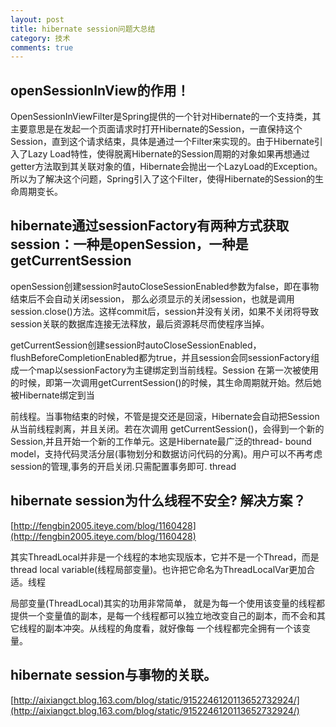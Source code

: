 ```yaml
---
layout: post
title: hibernate session问题大总结
category: 技术
comments: true
---
```


## openSessionInView的作用！

OpenSessionInViewFilter是Spring提供的一个针对Hibernate的一个支持类，其主要意思是在发起一个页面请求时打开Hibernate的Session，一直保持这个Session，直到这个请求结束，具体是通过一个Filter来实现的。由于Hibernate引入了Lazy Load特性，使得脱离Hibernate的Session周期的对象如果再想通过getter方法取到其关联对象的值，Hibernate会抛出一个LazyLoad的Exception。所以为了解决这个问题，Spring引入了这个Filter，使得Hibernate的Session的生命周期变长。

## hibernate通过sessionFactory有两种方式获取session：一种是openSession，一种是getCurrentSession

openSession创建session时autoCloseSessionEnabled参数为false，即在事物结束后不会自动关闭session， 那么必须显示的关闭session，也就是调用session.close()方法。这样commit后，session并没有关闭，如果不关闭将导致session关联的数据库连接无法释放，最后资源耗尽而使程序当掉。    

getCurrentSession创建session时autoCloseSessionEnabled，flushBeforeCompletionEnabled都为true，并且session会同sessionFactory组成一个map以sessionFactory为主键绑定到当前线程。Session 在第一次被使用的时候，即第一次调用getCurrentSession()的时候，其生命周期就开始。然后她被Hibernate绑定到当

前线程。当事物结束的时候，不管是提交还是回滚，Hibernate会自动把Session从当前线程剥离，并且关闭。若在次调用 getCurrentSession()，会得到一个新的Session,并且开始一个新的工作单元。这是Hibernate最广泛的thread- bound model，支持代码灵活分层(事物划分和数据访问代码的分离)。用户可以不再考虑session的管理,事务的开启关闭.只需配置事务即可.
 <property name="current_session_context_class">thread</property>

## hibernate session为什么线程不安全? 解决方案？

[http://fengbin2005.iteye.com/blog/1160428](http://fengbin2005.iteye.com/blog/1160428)

其实ThreadLocal并非是一个线程的本地实现版本，它并不是一个Thread，而是thread local variable(线程局部变量)。也许把它命名为ThreadLocalVar更加合适。线程

局部变量(ThreadLocal)其实的功用非常简单， 就是为每一个使用该变量的线程都提供一个变量值的副本，是每一个线程都可以独立地改变自己的副本，而不会和其它线程的副本冲突。从线程的角度看，就好像每 一个线程都完全拥有一个该变量。

## hibernate  session与事物的关联。

[http://aixiangct.blog.163.com/blog/static/9152246120113652732924/](http://aixiangct.blog.163.com/blog/static/9152246120113652732924/)
